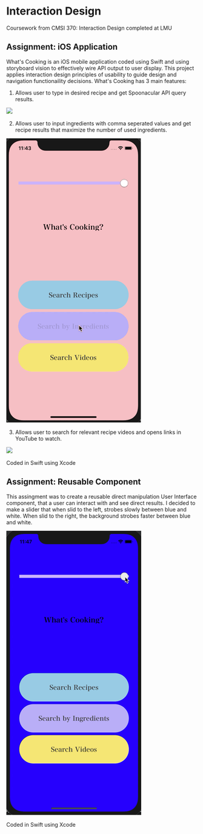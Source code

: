 # Interaction Design
Coursework from CMSI 370: Interaction Design completed at LMU

## Assignment: iOS Application
What's Cooking is an iOS mobile application coded using Swift and using storyboard vision to effectively wire API output to user display. 
This project applies interaction design principles of usability to guide design and navigation functionaility decisions.
What's Cooking has 3 main features:
1. Allows user to type in desired recipe and get Spoonacular API query results.

![](videos/recipes.GIF)

2. Allows user to input ingredients with comma seperated values and get recipe results that maximize the number of used ingredients.

![](videos/ingredients.GIF)

3. Allows user to search for relevant recipe videos and opens links in YouTube to watch. 

![](videos/videos.GIF)

Coded in Swift using Xcode

## Assignment: Reusable Component
This assingment was to create a reusable direct manipulation User Interface component, that a user can interact with and see direct results. I decided to make a slider that when slid to the left, strobes slowly between blue and white. When slid to the right, the background strobes faster between blue and white. 

![](videos/component.GIF)

Coded in Swift using Xcode



